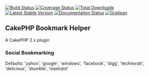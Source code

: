 [![Build Status](https://img.shields.io/travis/josegonzalez/cakephp-bookmark/master.svg?style=flat-square)](https://travis-ci.org/josegonzalez/cakephp-bookmark) 
[![Coverage Status](https://img.shields.io/coveralls/josegonzalez/cakephp-bookmark.svg?style=flat-square)](https://coveralls.io/r/josegonzalez/cakephp-bookmark?branch=master) 
[![Total Downloads](https://img.shields.io/packagist/dt/josegonzalez/cakephp-bookmark.svg?style=flat-square)](https://packagist.org/packages/josegonzalez/cakephp-bookmark) 
[![Latest Stable Version](https://img.shields.io/packagist/v/josegonzalez/cakephp-bookmark.svg?style=flat-square)](https://packagist.org/packages/josegonzalez/cakephp-bookmark) 
[![Documentation Status](https://readthedocs.org/projects/cakephp-bookmark/badge/?version=latest&style=flat-square)](https://readthedocs.org/projects/cakephp-bookmark/?badge=latest)
[![Gratipay](https://img.shields.io/gratipay/josegonzalez.svg?style=flat-square)](https://gratipay.com/~josegonzalez/)

## CakePHP Bookmark Helper

A CakePHP 2.x plugin

### Social Bookmarking

Defaults: 'yahoo', 'google', 'windows', 'facebook', 'digg', 'technorati', 'delicious', 'stumble', 'slashdot'

